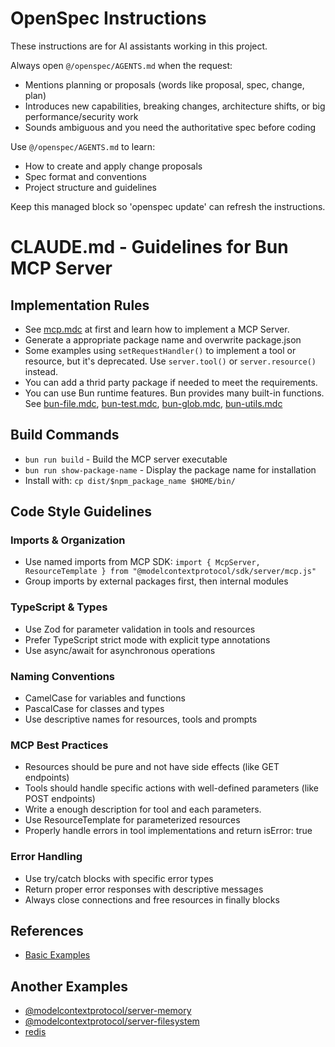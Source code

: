 <!-- OPENSPEC:START -->
# OpenSpec Instructions

These instructions are for AI assistants working in this project.

Always open `@/openspec/AGENTS.md` when the request:
- Mentions planning or proposals (words like proposal, spec, change, plan)
- Introduces new capabilities, breaking changes, architecture shifts, or big performance/security work
- Sounds ambiguous and you need the authoritative spec before coding

Use `@/openspec/AGENTS.md` to learn:
- How to create and apply change proposals
- Spec format and conventions
- Project structure and guidelines

Keep this managed block so 'openspec update' can refresh the instructions.

<!-- OPENSPEC:END -->

# CLAUDE.md - Guidelines for Bun MCP Server

## Implementation Rules

- See [mcp.mdc](.cursor/rules/mcp.mdc) at first and learn how to implement a MCP Server.
- Generate a appropriate package name and overwrite package.json
- Some examples using `setRequestHandler()` to implement a tool or resource, but it's deprecated. Use `server.tool()` or `server.resource()` instead.
- You can add a thrid party package if needed to meet the requirements.
- You can use Bun runtime features. Bun provides many built-in functions. See [bun-file.mdc](.cursor/rules/bun-file.mdc), [bun-test.mdc](.cursor/rules/bun-test.mdc), [bun-glob.mdc](.cursor/rules/bun-glob.mdc), [bun-utils.mdc](.cursor/rules/bun-utils.mdc)

## Build Commands

- `bun run build` - Build the MCP server executable
- `bun run show-package-name` - Display the package name for installation
- Install with: `cp dist/$npm_package_name $HOME/bin/`

## Code Style Guidelines

### Imports & Organization

- Use named imports from MCP SDK: `import { McpServer, ResourceTemplate } from "@modelcontextprotocol/sdk/server/mcp.js"`
- Group imports by external packages first, then internal modules

### TypeScript & Types

- Use Zod for parameter validation in tools and resources
- Prefer TypeScript strict mode with explicit type annotations
- Use async/await for asynchronous operations

### Naming Conventions

- CamelCase for variables and functions
- PascalCase for classes and types
- Use descriptive names for resources, tools and prompts

### MCP Best Practices

- Resources should be pure and not have side effects (like GET endpoints)
- Tools should handle specific actions with well-defined parameters (like POST endpoints)
- Write a enough description for tool and each parameters.
- Use ResourceTemplate for parameterized resources
- Properly handle errors in tool implementations and return isError: true

### Error Handling

- Use try/catch blocks with specific error types
- Return proper error responses with descriptive messages
- Always close connections and free resources in finally blocks

## References

- [Basic Examples](.cursor/rules/basic.mdc)

## Another Examples

- [@modelcontextprotocol/server-memory](https://github.com/modelcontextprotocol/servers/blob/main/src/memory/index.ts)
- [@modelcontextprotocol/server-filesystem](https://github.com/modelcontextprotocol/servers/blob/main/src/filesystem/index.ts)
- [redis](https://github.com/modelcontextprotocol/servers/blob/main/src/redis/src/index.ts)
